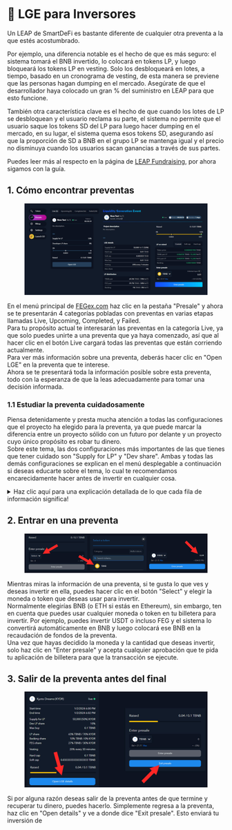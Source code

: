 # 👥 LGE para Inversores

Un LEAP de SmartDeFi es bastante diferente de cualquier otra preventa a la que estés acostumbrado.

Por ejemplo, una diferencia notable es el hecho de que es más seguro: el sistema tomará el BNB invertido, lo colocará en tokens LP, y luego bloqueará los tokens LP en vesting. Solo los desbloqueará en lotes, a tiempo, basado en un cronograma de vesting, de esta manera se previene que las personas hagan dumping en el mercado. Asegúrate de que el desarrollador haya colocado un gran % del suministro en LEAP para que esto funcione.

También otra característica clave es el hecho de que cuando los lotes de LP se desbloquean y el usuario reclama su parte, el sistema no permite que el usuario saque los tokens SD del LP para luego hacer dumping en el mercado, en su lugar, el sistema quema esos tokens SD, asegurando así que la proporción de SD a BNB en el grupo LP se mantenga igual y el precio no disminuya cuando los usuarios sacan ganancias a través de sus partes.

Puedes leer más al respecto en la página de [LEAP Fundraising](./), por ahora sigamos con la guía.

## 1. Cómo encontrar preventas

<figure><img src="../../../.gitbook/assets/presale list and info.jpg" alt=""><figcaption></figcaption></figure>

En el menú principal de [FEGex.com](https://fegex.com) haz clic en la pestaña "Presale" y ahora se te presentarán 4 categorías pobladas con preventas en varias etapas llamadas Live, Upcoming, Completed, y Failed.\
Para tu propósito actual te interesarán las preventas en la categoría Live, ya que solo puedes unirte a una preventa que ya haya comenzado, así que al hacer clic en el botón Live cargará todas las preventas que están corriendo actualmente.\
Para ver más información sobre una preventa, deberás hacer clic en "Open LGE" en la preventa que te interese.\
Ahora se te presentará toda la información posible sobre esta preventa, todo con la esperanza de que la leas adecuadamente para tomar una decisión informada.

### 1.1 Estudiar la preventa cuidadosamente

Piensa detenidamente y presta mucha atención a todas las configuraciones que el proyecto ha elegido para la preventa, ya que puede marcar la diferencia entre un proyecto sólido con un futuro por delante y un proyecto cuyo único propósito es robar tu dinero.\
Sobre este tema, las dos configuraciones más importantes de las que tienes que tener cuidado son "Supply for LP" y "Dev share". Ambas y todas las demás configuraciones se explican en el menú desplegable a continuación si deseas educarte sobre el tema, lo cual te recomendamos encarecidamente hacer antes de invertir en cualquier cosa.

<details>

<summary>Haz clic aquí para una explicación detallada de lo que cada fila de información significa!</summary>

### **Cronograma**

Hora de inicio\
\- la fecha, hora y minuto en que la preventa está programada para comenzar

Hora de finalización\
\- la fecha, hora y minuto en que la preventa terminará, a menos que se alcance el hardcap, en cuyo caso terminará tan pronto como se cumpla el hardcap

Duración\
\- te muestra el número actual de días que la preventa estará en línea hasta la hora de finalización

Vesting\
\- te indica qué porcentaje de tu LP comprado puedes reclamar por participación y cuántos días debes esperar entre reclamos, por ejemplo, si dice 20% cada 30 días, significa que puedes reclamar una participación 5 veces (5x20=100), 20% justo después de que la preventa termine y luego en 30 días otro 20% y así sucesivamente

Precio después de la preventa\
\- es el precio con el que este token SD se lanzará justo después de que la preventa termine

### Detalles de la preventa

Suministro para LP >>muy importante<<\
\- presta mucha atención a esta configuración, si está al 100% entonces las probabilidades son muy buenas de que este sea un proyecto legítimo ya que significa que el desarrollador ha decidido colocar todo el suministro del proyecto en esta preventa y no retuvo nada en su propia billetera, por lo que no pueden hacer dumping sobre los inversores después de que la preventa termine.\
Si, por ejemplo, está al 50%, significa que retuvieron la mitad del suministro total, lo cual es un gran riesgo para ti. Sus razones para retener el suministro pueden ser legítimas (fondos para la lista en CEX), luego nuevamente puede que no lo sean.

Hard cap\
\- es la cantidad máxima de BNB que el proyecto necesita para cerrar con éxito la preventa y lanzar el comercio públicamente

Soft cap\
\- esta es la cantidad mínima de BNB necesaria para lanzar el proyecto, si no alcanza este nivel, la preventa fallará. Ten en cuenta que si no se alcanza el hard cap, esto afectará el precio con el que se lanzará el token SD

Compra máxima\
\- cada inversor estará limitado, por billetera, por esta configuración en cuánto pueden invertir para esta preventa

Dev share >>muy importante<<\
\- a veces un proyecto puede optar por tomar un porcentaje del LP reunido en la preventa y colocarlo en una billetera de desarrollador, las razones pueden ser muchas, por ejemplo, pueden usar las ganancias para pagar a su equipo de desarrollo. Ten cuidado con esta configuración ya que significa que si invertiste 10 BNB en la preventa y el dev share es 50%, entonces automáticamente pierdes la mitad de tus fondos invertidos, porque van al dev share en lugar de tu parte, por lo que te queda una inversión de 5 BNB. El dev share está sujeto al mismo cronograma de vesting que tus participaciones.

### Distribución de LP

Par BNB\
\- te dice qué porcentaje del total de BNB reunido y de los tokens SD totales van al nuevo par de pool de liquidez BNB/SD

Par FEG\
\- te dice qué porcentaje del total de BNB reunido y los tokens SD totales se destinarán a comprar FEG y establecer el pool de liquidez secundario de FEG/SD para habilitar el arbitraje en este token SD inmediatamente después de que la preventa termine

Respaldo\
\- muestra el porcentaje del total de BNB reunido que se inyectará en el pool de respaldo del activo para el proyecto SD cuando la preventa termine

### LP en hard cap

Par BNB LP\
\- te dice precisamente el número de BNB y tokens SD que irán al par de pool de liquidez BNB/SD, si se reúne todo el BNB necesario para el hardcap

Par FEG LP\
\- te dice precisamente el número de BNB que se usará para comprar FEG y el número de tokens SD que irán al par de pool de liquidez FEG/SD, si se reúne todo el BNB necesario para el hardcap

Respaldo\
\- el número preciso de BNB que se inyectará en el respaldo del activo

### LP en soft cap

Par BNB LP\
\- te dice precisamente el número de BNB y tokens SD que irán al par de pool de liquidez BNB/SD, de todo el BNB reunido si la preventa terminó con softcap

Par FEG LP\
\- te dice precisamente el número de BNB que se usará para comprar FEG y el número de tokens SD que irán al par de pool de liquidez FEG/SD, de todo el BNB reunido si la preventa terminó con softcap

Respaldo\
\- el número preciso de BNB que se inyectará en el respaldo del activo

### Recaudado

Cuenta en vivo de los fondos invertidos que se actualiza tan pronto como alguien invierte en la preventa.\
Si por ejemplo dice 26 / 100, el primer número es cuánto BNB se ha invertido hasta ahora y el último número es el límite del hard cap donde la preventa termina automáticamente.

</details>

## 2. Entrar en una preventa

<figure><img src="../../../.gitbook/assets/enter presale investor.jpg" alt=""><figcaption></figcaption></figure>

Mientras miras la información de una preventa, si te gusta lo que ves y deseas invertir en ella, puedes hacer clic en el botón "Select" y elegir la moneda o token que deseas usar para invertir.\
Normalmente elegirías BNB (o ETH si estás en Ethereum), sin embargo, ten en cuenta que puedes usar cualquier moneda o token en tu billetera para invertir. Por ejemplo, puedes invertir USDT o incluso FEG y el sistema lo convertirá automáticamente en BNB y luego colocará ese BNB en la recaudación de fondos de la preventa.\
Una vez que hayas decidido la moneda y la cantidad que deseas invertir, solo haz clic en "Enter presale" y acepta cualquier aprobación que te pida tu aplicación de billetera para que la transacción se ejecute.

## 3. Salir de la preventa antes del final

<figure><img src="../../../.gitbook/assets/exit presale investor.jpg" alt=""><figcaption></figcaption></figure>

Si por alguna razón deseas salir de la preventa antes de que termine y recuperar tu dinero, puedes hacerlo. Simplemente regresa a la preventa, haz clic en "Open details" y ve a donde dice "Exit presale". Esto enviará tu inversión de